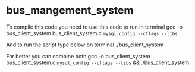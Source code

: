 # bus_mangement_system

To compile this code you need to use this code to run in terminal
gcc -o bus_client_system bus_client_system.c `mysql_config --cflags --libs` 

And to run the script type below on terminal
./bus_client_system

For better you can combine both 
gcc -o bus_client_system bus_client_system.c `mysql_config --cflags --libs` && ./bus_client_system
